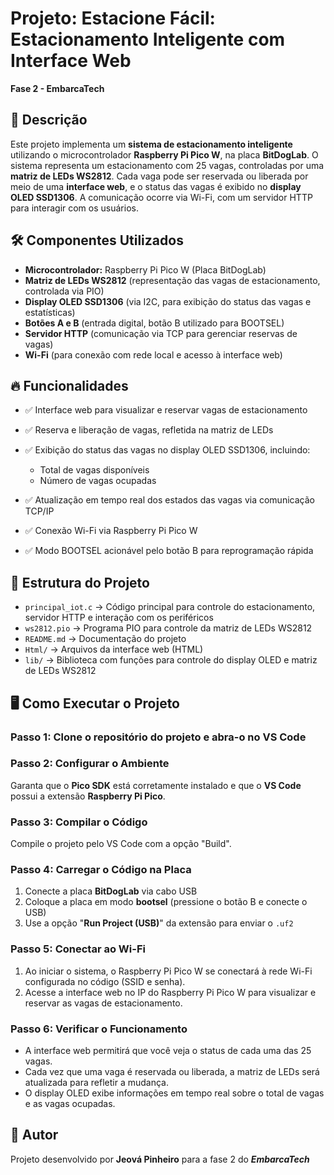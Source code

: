 # Projeto: Estacione Fácil: Estacionamento Inteligente com Interface Web

**Fase 2 - EmbarcaTech**

## 📌 Descrição

Este projeto implementa um **sistema de estacionamento inteligente** utilizando o microcontrolador **Raspberry Pi Pico W**, na placa **BitDogLab**.
O sistema representa um estacionamento com 25 vagas, controladas por uma **matriz de LEDs WS2812**. Cada vaga pode ser reservada ou liberada por meio de uma **interface web**, e o status das vagas é exibido no **display OLED SSD1306**. A comunicação ocorre via Wi-Fi, com um servidor HTTP para interagir com os usuários.

## 🛠️ Componentes Utilizados

* **Microcontrolador:** Raspberry Pi Pico W (Placa BitDogLab)
* **Matriz de LEDs WS2812** (representação das vagas de estacionamento, controlada via PIO)
* **Display OLED SSD1306** (via I2C, para exibição do status das vagas e estatísticas)
* **Botões A e B** (entrada digital, botão B utilizado para BOOTSEL)
* **Servidor HTTP** (comunicação via TCP para gerenciar reservas de vagas)
* **Wi-Fi** (para conexão com rede local e acesso à interface web)

## 🔥 Funcionalidades

* ✅ Interface web para visualizar e reservar vagas de estacionamento
* ✅ Reserva e liberação de vagas, refletida na matriz de LEDs
* ✅ Exibição do status das vagas no display OLED SSD1306, incluindo:

  * Total de vagas disponíveis
  * Número de vagas ocupadas
* ✅ Atualização em tempo real dos estados das vagas via comunicação TCP/IP
* ✅ Conexão Wi-Fi via Raspberry Pi Pico W
* ✅ Modo BOOTSEL acionável pelo botão B para reprogramação rápida

## 📄 Estrutura do Projeto

* `principal_iot.c` → Código principal para controle do estacionamento, servidor HTTP e interação com os periféricos
* `ws2812.pio` → Programa PIO para controle da matriz de LEDs WS2812
* `README.md` → Documentação do projeto
* `Html/` → Arquivos da interface web (HTML)
* `lib/` → Biblioteca com funções para controle do display OLED e matriz de LEDs WS2812

## 🖥️ Como Executar o Projeto

### Passo 1: Clone o repositório do projeto e abra-o no VS Code

### Passo 2: Configurar o Ambiente

Garanta que o **Pico SDK** está corretamente instalado e que o **VS Code** possui a extensão **Raspberry Pi Pico**.

### Passo 3: Compilar o Código

Compile o projeto pelo VS Code com a opção "Build".

### Passo 4: Carregar o Código na Placa

1. Conecte a placa **BitDogLab** via cabo USB
2. Coloque a placa em modo **bootsel** (pressione o botão B e conecte o USB)
3. Use a opção "**Run Project (USB)**" da extensão para enviar o `.uf2`

### Passo 5: Conectar ao Wi-Fi

1. Ao iniciar o sistema, o Raspberry Pi Pico W se conectará à rede Wi-Fi configurada no código (SSID e senha).
2. Acesse a interface web no IP do Raspberry Pi Pico W para visualizar e reservar as vagas de estacionamento.

### Passo 6: Verificar o Funcionamento

* A interface web permitirá que você veja o status de cada uma das 25 vagas.
* Cada vez que uma vaga é reservada ou liberada, a matriz de LEDs será atualizada para refletir a mudança.
* O display OLED exibe informações em tempo real sobre o total de vagas e as vagas ocupadas.

## 📌 Autor

Projeto desenvolvido por **Jeová Pinheiro** para a fase 2 do ***EmbarcaTech***

